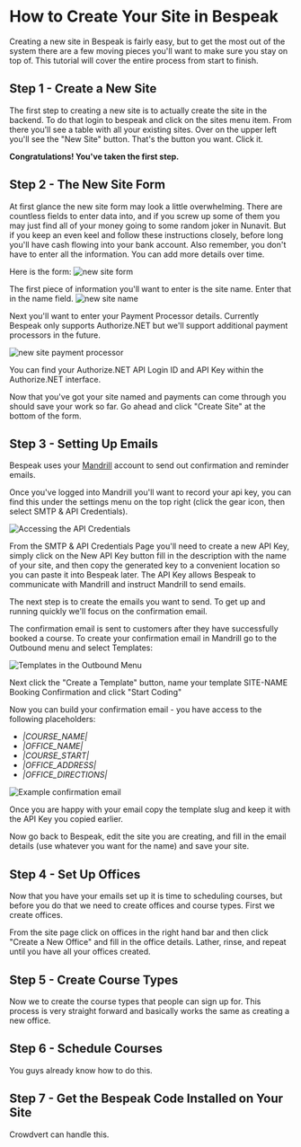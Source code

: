 How to Create Your Site in Bespeak
==================================

Creating a new site in Bespeak is fairly easy, but to get the most out of the system there are a few moving pieces you'll want to make sure you stay on top of. This tutorial will cover the entire process from start to finish.

Step 1 - Create a New Site
--------------------------
The first step to creating a new site is to actually create the site in the backend. To do that login to bespeak and click on the sites menu item. From there you'll see a table with all your existing sites. Over on the upper left you'll see the "New Site" button. That's the button you want. Click it.

**Congratulations! You've taken the first step.**

Step 2 - The New Site Form
--------------------------
At first glance the new site form may look a little overwhelming. There are countless fields to enter data into, and if you screw up some of them you may just find all of your money going to some random joker in Nunavit. But if you keep an even keel and follow these instructions closely, before long you'll have cash flowing into your bank account. Also remember, you don't have to enter all the information. You can add more details over time.

Here is the form: ![new site form](http://assets-bespeak.s3.amazonaws.com/docs/bespeak-new-site.png "New Site Form")

The first piece of information you'll want to enter is the site name. Enter that in the name field.
![new site name](http://assets-bespeak.s3.amazonaws.com/docs/bespeak-new-site-name.png "New Site Name")

Next you'll want to enter your Payment Processor details. Currently Bespeak only supports Authorize.NET but we'll support additional payment processors in the future.

![new site payment processor](http://assets-bespeak.s3.amazonaws.com/docs/bespeak-new-site-payment-processor.png "New Site Payment Processor")

You can find your Authorize.NET API Login ID and API Key within the Authorize.NET interface.

Now that you've got your site named and payments can come through you should save your work so far. Go ahead and click "Create Site" at the bottom of the form.

Step 3 - Setting Up Emails
--------------------------
Bespeak uses your [Mandrill](http://mandrillapp.com) account to send out confirmation and reminder emails.

Once you've logged into Mandrill you'll want to record your api key, you can find this under the settings menu on the top right (click the gear icon, then select SMTP & API Credentials).

![Accessing the API Credentials](http://assets-bespeak.s3.amazonaws.com/docs/bespeak-new-site-mandrill-api-key.png "Accessing the API Credentials")

From the SMTP & API Credentials Page you'll need to create a new API Key, simply click on the New API Key button fill in the description with the name of your site, and then copy the generated key to a convenient location so you can paste it into Bespeak later. The API Key allows Bespeak to communicate with Mandrill and instruct Mandrill to send emails.

The next step is to create the emails you want to send. To get up and running quickly we'll focus on the confirmation email.

The confirmation email is sent to customers after they have successfully booked a course. To create your confirmation email in Mandrill go to the Outbound menu and select Templates:

![Templates in the Outbound Menu](http://assets-bespeak.s3.amazonaws.com/docs/bespeak-new-site-mandrill-outbound-menu.png)

Next click the "Create a Template" button, name your template SITE-NAME Booking Confirmation and click "Start Coding"

Now you can build your confirmation email - you have access to the following placeholders: 
* *|COURSE_NAME|*
* *|OFFICE_NAME|*
*	*|COURSE_START|*
* *|OFFICE_ADDRESS|*
* *|OFFICE_DIRECTIONS|*

![Example confirmation email](http://assets-bespeak.s3.amazonaws.com/docs/bespeak-new-site-mandrill-example-email.png)

Once you are happy with your email copy the template slug and keep it with the API Key you copied earlier.

Now go back to Bespeak, edit the site you are creating, and fill in the email details (use whatever you want for the name) and save your site.

Step 4 - Set Up Offices
-----------------------
Now that you have your emails set up it is time to scheduling courses, but before you do that we need to create offices and course types. First we create offices.

From the site page click on offices in the right hand bar and then click "Create a New Office" and fill in the office details. Lather, rinse, and repeat until you have all your offices created.

Step 5 - Create Course Types
----------------------------
Now we to create the course types that people can sign up for. This process is very straight forward and basically works the same as creating a new office.

Step 6 - Schedule Courses
-------------------------
You guys already know how to do this.

Step 7 - Get the Bespeak Code Installed on Your Site
----------------------------------------------------
Crowdvert can handle this.




